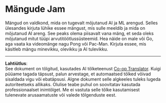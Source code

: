 <!--
CO_OP_TRANSLATOR_METADATA:
{
  "original_hash": "702dc1df5d0285dbe4d04bee982d183e",
  "translation_date": "2025-10-11T11:50:27+00:00",
  "source_file": "lessons/1-Intro/assignment.md",
  "language_code": "et"
}
-->
# Mängude Jam

Mängud on valdkond, mida on tugevalt mõjutanud AI ja ML arengud. Selles ülesandes kirjuta lühike essee mängust, mis sulle meeldib ja mida on mõjutanud AI areng. See peaks olema piisavalt vana mäng, et seda oleks mõjutanud mitut tüüpi arvutitöötlussüsteemid. Hea näide on male või Go, aga vaata ka videomänge nagu Pong või Pac-Man. Kirjuta essee, mis käsitleb mängu minevikku, olevikku ja AI tulevikku.

---

**Lahtiütlus**:  
See dokument on tõlgitud, kasutades AI tõlketeenust [Co-op Translator](https://github.com/Azure/co-op-translator). Kuigi püüame tagada täpsust, palun arvestage, et automaatsed tõlked võivad sisaldada vigu või ebatäpsusi. Algne dokument selle algkeeles tuleks lugeda autoriteetseks allikaks. Olulise teabe puhul on soovitatav kasutada professionaalset inimtõlget. Me ei vastuta selle tõlke kasutamisest tulenevate arusaamatuste või valede tõlgenduste eest.